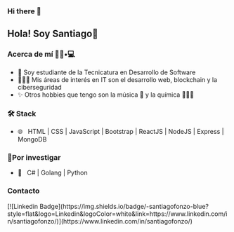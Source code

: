 ### Hi there 👋 <h2>Hola! Soy Santiago👋</h2>

<h3>Acerca de mí 👨🏻•💻</h3>

- 🌱 Soy estudiante de la Tecnicatura en Desarrollo de Software
- 👨🏻‍💻 Mis áreas de interés en IT son el desarrollo web, blockchain y la ciberseguridad
- ✨ Otros hobbies que tengo son la música 🥁 y la química 👨🏻‍🔬

<h3>🛠 Stack</h3>

- 🌐 &nbsp; HTML | CSS | JavaScript | Bootstrap | ReactJS | NodeJS | Express | MongoDB

<h3>🔎Por investigar</h3>

- 🔧 &nbsp; C# | Golang | Python

<h3>Contacto</h3>
[![Linkedin Badge](https://img.shields.io/badge/-santiagofonzo-blue?style=flat&logo=Linkedin&logoColor=white&link=https://www.linkedin.com/in/santiagofonzo/)](https://www.linkedin.com/in/santiagofonzo/)
